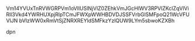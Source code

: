Vm14YVUxTnRVWGRPVm1oVllUSlNjVlZ0ZEhkVmJGcHlWV3RPVlZKclZqVlVi
Rll3Vkd4YWRHUXpjRlpTCmJFWXpWWHBDVDJSSFVrbGlSMFpoQ21WcVFUVlJN
bVIzWW0xRmVtSjZNRXREYldSMFkzYzlQUW9LYm5sbwoKZXBh

dpn